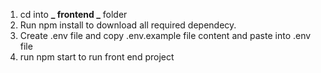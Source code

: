 1. cd into **_ frontend _** folder
2. Run npm install to download all required dependecy.
3. Create .env file and copy .env.example file content and paste into .env file
4. run npm start to run front end project
